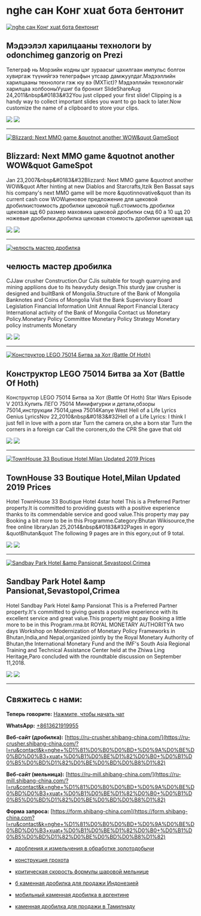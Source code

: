# nghe сан Конг xuat бота бентонит

<a href="https://swt.shibang-china.com/?n=lxq&l=ru&img&k=nghe+%D1%81%D0%B0%D0%BD+%D0%9A%D0%BE%D0%BD%D0%B3+xuat+%D0%B1%D0%BE%D1%82%D0%B0+%D0%B1%D0%B5%D0%BD%D1%82%D0%BE%D0%BD%D0%B8%D1%82" target="_blank">![nghe сан Конг xuat бота бентонит](http://static.shibang-china.com/all-800x300/1113.jpg)</a>

## Мэдээлэл харилцааны технологи by odonchimeg ganzorig on Prezi
Телеграф нь Морзийн кодны цэг зураасыг цахилгаан импульс болгон хувиргаж түүнийгээ телеграфын утсаар дамжуулдаг.Мэдээллийн харилцааны технологи гэж юу вэ (МХТict)? Мэдээллийн технологийг харилцаа холбооныУушиг ба бронхит SlideShareAug 24,2011&nbsp&#0183&#32You just clipped your first slide! Clipping is a handy way to collect important slides you want to go back to later.Now customize the name of a clipboard to store your clips.


<a href="https://whatsapp.shibangsoft.com/WhatsApp.php" target="_blank" title="WhatsApp">![](http://static.shibang-china.com/icon/whatsapp.png)</a> <a href="https://swt.shibang-china.com/?n=lxq&l=ru&icon&k=nghe+%D1%81%D0%B0%D0%BD+%D0%9A%D0%BE%D0%BD%D0%B3+xuat+%D0%B1%D0%BE%D1%82%D0%B0+%D0%B1%D0%B5%D0%BD%D1%82%D0%BE%D0%BD%D0%B8%D1%82" target="_blank">![](http://static.shibang-china.com/icon/chat-ru.png)</a>

---

<a href="https://swt.shibang-china.com/?n=lxq&l=ru&img&k=nghe+%D1%81%D0%B0%D0%BD+%D0%9A%D0%BE%D0%BD%D0%B3+xuat+%D0%B1%D0%BE%D1%82%D0%B0+%D0%B1%D0%B5%D0%BD%D1%82%D0%BE%D0%BD%D0%B8%D1%82" target="_blank">![Blizzard: Next MMO game &quotnot another WOW&quot GameSpot](http://static.shibang-china.com/all-800x300/976.jpg)</a>

## Blizzard: Next MMO game &quotnot another WOW&quot GameSpot
Jan 23,2007&nbsp&#0183&#32Blizzard: Next MMO game &quotnot another WOW&quot After hinting at new Diablos and Starcrafts,Itzik Ben Bassat says his company's next MMO game will be more &quotinnovative&quot than its current cash cow WOWценовое предложение для щековой дробилкистоимость дробилки щековой тщ6.стоимость дробилки щековая щд 60 размер маховика щековой дробилки смд 60 а 10 щд 20 ножевые дробилки.дробилка щековая стоимость дробилки щековая щд


<a href="https://whatsapp.shibangsoft.com/WhatsApp.php" target="_blank" title="WhatsApp">![](http://static.shibang-china.com/icon/whatsapp.png)</a> <a href="https://swt.shibang-china.com/?n=lxq&l=ru&icon&k=nghe+%D1%81%D0%B0%D0%BD+%D0%9A%D0%BE%D0%BD%D0%B3+xuat+%D0%B1%D0%BE%D1%82%D0%B0+%D0%B1%D0%B5%D0%BD%D1%82%D0%BE%D0%BD%D0%B8%D1%82" target="_blank">![](http://static.shibang-china.com/icon/chat-ru.png)</a>

---

<a href="https://swt.shibang-china.com/?n=lxq&l=ru&img&k=nghe+%D1%81%D0%B0%D0%BD+%D0%9A%D0%BE%D0%BD%D0%B3+xuat+%D0%B1%D0%BE%D1%82%D0%B0+%D0%B1%D0%B5%D0%BD%D1%82%D0%BE%D0%BD%D0%B8%D1%82" target="_blank">![челюсть мастер дробилка](http://static.shibang-china.com/all-800x300/235.jpg)</a>

## челюсть мастер дробилка
CJJaw crusher Construction.Our CJis suitable for tough quarrying and mining appliions due to its heavyduty design.This sturdy jaw crusher is designed and builtBank of Mongolia.Structure of the Bank of Mongolia Banknotes and Coins of Mongolia Visit the Bank Supervisory Board Legislation Financial Information Unit Annual Report Financial Literacy International activity of the Bank of Mongolia Contact us Monetary Policy.Monetary Policy Committee Monetary Policy Strategy Monetary policy instruments Monetary


<a href="https://whatsapp.shibangsoft.com/WhatsApp.php" target="_blank" title="WhatsApp">![](http://static.shibang-china.com/icon/whatsapp.png)</a> <a href="https://swt.shibang-china.com/?n=lxq&l=ru&icon&k=nghe+%D1%81%D0%B0%D0%BD+%D0%9A%D0%BE%D0%BD%D0%B3+xuat+%D0%B1%D0%BE%D1%82%D0%B0+%D0%B1%D0%B5%D0%BD%D1%82%D0%BE%D0%BD%D0%B8%D1%82" target="_blank">![](http://static.shibang-china.com/icon/chat-ru.png)</a>

---

<a href="https://swt.shibang-china.com/?n=lxq&l=ru&img&k=nghe+%D1%81%D0%B0%D0%BD+%D0%9A%D0%BE%D0%BD%D0%B3+xuat+%D0%B1%D0%BE%D1%82%D0%B0+%D0%B1%D0%B5%D0%BD%D1%82%D0%BE%D0%BD%D0%B8%D1%82" target="_blank">![Конструктор LEGO 75014 Битва за Хот (Battle Of Hoth)](http://static.shibang-china.com/all-800x300/898.jpg)</a>

## Конструктор LEGO 75014 Битва за Хот (Battle Of Hoth)
Конструктор LEGO 75014 Битва за Хот (Battle Of Hoth) Star Wars Episode V 2013.Купить ЛЕГО 75014 Минифигурки и детали,обзоры 75014,инструкции 75014,цена 75014Kanye West Hell of a Life Lyrics Genius LyricsNov 22,2010&nbsp&#0183&#32Hell of a Life Lyrics: I think I just fell in love with a porn star Turn the camera on,she a born star Turn the corners in a foreign car Call the coroners,do the CPR She gave that old


<a href="https://whatsapp.shibangsoft.com/WhatsApp.php" target="_blank" title="WhatsApp">![](http://static.shibang-china.com/icon/whatsapp.png)</a> <a href="https://swt.shibang-china.com/?n=lxq&l=ru&icon&k=nghe+%D1%81%D0%B0%D0%BD+%D0%9A%D0%BE%D0%BD%D0%B3+xuat+%D0%B1%D0%BE%D1%82%D0%B0+%D0%B1%D0%B5%D0%BD%D1%82%D0%BE%D0%BD%D0%B8%D1%82" target="_blank">![](http://static.shibang-china.com/icon/chat-ru.png)</a>

---

<a href="https://swt.shibang-china.com/?n=lxq&l=ru&img&k=nghe+%D1%81%D0%B0%D0%BD+%D0%9A%D0%BE%D0%BD%D0%B3+xuat+%D0%B1%D0%BE%D1%82%D0%B0+%D0%B1%D0%B5%D0%BD%D1%82%D0%BE%D0%BD%D0%B8%D1%82" target="_blank">![TownHouse 33 Boutique Hotel,Milan Updated 2019 Prices](http://static.shibang-china.com/all-800x300/1108.jpg)</a>

## TownHouse 33 Boutique Hotel,Milan Updated 2019 Prices
Hotel TownHouse 33 Boutique Hotel 4star hotel This is a Preferred Partner property.It is committed to providing guests with a positive experience thanks to its commendable service and good value.This property may pay Booking a bit more to be in this Programme.Category:Bhutan Wikisource,the free online libraryJan 25,2014&nbsp&#0183&#32Pages in egory &quotBhutan&quot The following 9 pages are in this egory,out of 9 total.


<a href="https://whatsapp.shibangsoft.com/WhatsApp.php" target="_blank" title="WhatsApp">![](http://static.shibang-china.com/icon/whatsapp.png)</a> <a href="https://swt.shibang-china.com/?n=lxq&l=ru&icon&k=nghe+%D1%81%D0%B0%D0%BD+%D0%9A%D0%BE%D0%BD%D0%B3+xuat+%D0%B1%D0%BE%D1%82%D0%B0+%D0%B1%D0%B5%D0%BD%D1%82%D0%BE%D0%BD%D0%B8%D1%82" target="_blank">![](http://static.shibang-china.com/icon/chat-ru.png)</a>

---

<a href="https://swt.shibang-china.com/?n=lxq&l=ru&img&k=nghe+%D1%81%D0%B0%D0%BD+%D0%9A%D0%BE%D0%BD%D0%B3+xuat+%D0%B1%D0%BE%D1%82%D0%B0+%D0%B1%D0%B5%D0%BD%D1%82%D0%BE%D0%BD%D0%B8%D1%82" target="_blank">![Sandbay Park Hotel &amp Pansionat,Sevastopol,Crimea](http://static.shibang-china.com/all-800x300/1172.jpg)</a>

## Sandbay Park Hotel &amp Pansionat,Sevastopol,Crimea
Hotel Sandbay Park Hotel &amp Pansionat This is a Preferred Partner property.It's committed to giving guests a positive experience with its excellent service and great value.This property might pay Booking a little more to be in this Program.rma.bt ROYAL MONETARY AUTHORITYA two days Workshop on Modernization of Monetary Policy Frameworks in Bhutan,India,and Nepal,organized jointly by the Royal Monetary Authority of Bhutan,the International Monetary Fund and the IMF's South Asia Regional Training and Technical Assistance Center held at the Zhiwa Ling Heritage,Paro concluded with the roundtable discussion on September 11,2018.


<a href="https://whatsapp.shibangsoft.com/WhatsApp.php" target="_blank" title="WhatsApp">![](http://static.shibang-china.com/icon/whatsapp.png)</a> <a href="https://swt.shibang-china.com/?l=ru&icon&k=nghe+%D1%81%D0%B0%D0%BD+%D0%9A%D0%BE%D0%BD%D0%B3+xuat+%D0%B1%D0%BE%D1%82%D0%B0+%D0%B1%D0%B5%D0%BD%D1%82%D0%BE%D0%BD%D0%B8%D1%82" target="_blank">![](http://static.shibang-china.com/icon/chat-ru.png)</a>

---
## Свяжитесь с нами:

**Теперь говорите:** [Нажмите, чтобы начать чат](https://swt.shibang-china.com?l=ru&contact&k=nghe+%D1%81%D0%B0%D0%BD+%D0%9A%D0%BE%D0%BD%D0%B3+xuat+%D0%B1%D0%BE%D1%82%D0%B0+%D0%B1%D0%B5%D0%BD%D1%82%D0%BE%D0%BD%D0%B8%D1%82)

**WhatsApp:**  [+8613621919955](https://whatsapp.shibangsoft.com/WhatsApp.php)

**Веб-сайт (дробилка):** [https://ru-crusher.shibang-china.com/](https://ru-crusher.shibang-china.com/?l=ru&contact&k=nghe+%D1%81%D0%B0%D0%BD+%D0%9A%D0%BE%D0%BD%D0%B3+xuat+%D0%B1%D0%BE%D1%82%D0%B0+%D0%B1%D0%B5%D0%BD%D1%82%D0%BE%D0%BD%D0%B8%D1%82)

**Веб-сайт (мельница):** [https://ru-mill.shibang-china.com/](https://ru-mill.shibang-china.com/?l=ru&contact&k=nghe+%D1%81%D0%B0%D0%BD+%D0%9A%D0%BE%D0%BD%D0%B3+xuat+%D0%B1%D0%BE%D1%82%D0%B0+%D0%B1%D0%B5%D0%BD%D1%82%D0%BE%D0%BD%D0%B8%D1%82)

**Форма запроса:** [https://form.shibang-china.com](https://form.shibang-china.com?l=ru&contact&k=nghe+%D1%81%D0%B0%D0%BD+%D0%9A%D0%BE%D0%BD%D0%B3+xuat+%D0%B1%D0%BE%D1%82%D0%B0+%D0%B1%D0%B5%D0%BD%D1%82%D0%BE%D0%BD%D0%B8%D1%82)

* [дробления и измельчения в обработке золотодобычи](../58/%D0%B4%D1%80%D0%BE%D0%B1%D0%BB%D0%B5%D0%BD%D0%B8%D1%8F%20%D0%B8%20%D0%B8%D0%B7%D0%BC%D0%B5%D0%BB%D1%8C%D1%87%D0%B5%D0%BD%D0%B8%D1%8F%20%D0%B2%20%D0%BE%D0%B1%D1%80%D0%B0%D0%B1%D0%BE%D1%82%D0%BA%D0%B5%20%D0%B7%D0%BE%D0%BB%D0%BE%D1%82%D0%BE%D0%B4%D0%BE%D0%B1%D1%8B%D1%87%D0%B8.md)

* [конструкция грохота](../55/%D0%BA%D0%BE%D0%BD%D1%81%D1%82%D1%80%D1%83%D0%BA%D1%86%D0%B8%D1%8F%20%D0%B3%D1%80%D0%BE%D1%85%D0%BE%D1%82%D0%B0.md)

* [критическая скорость формулы шаровой мельнице](../58/%D0%BA%D1%80%D0%B8%D1%82%D0%B8%D1%87%D0%B5%D1%81%D0%BA%D0%B0%D1%8F%20%D1%81%D0%BA%D0%BE%D1%80%D0%BE%D1%81%D1%82%D1%8C%20%D1%84%D0%BE%D1%80%D0%BC%D1%83%D0%BB%D1%8B%20%D1%88%D0%B0%D1%80%D0%BE%D0%B2%D0%BE%D0%B9%20%D0%BC%D0%B5%D0%BB%D1%8C%D0%BD%D0%B8%D1%86%D0%B5.md)

* [б каменная дробилка для продажи Индонезией](../51/%D0%B1%20%D0%BA%D0%B0%D0%BC%D0%B5%D0%BD%D0%BD%D0%B0%D1%8F%20%D0%B4%D1%80%D0%BE%D0%B1%D0%B8%D0%BB%D0%BA%D0%B0%20%D0%B4%D0%BB%D1%8F%20%D0%BF%D1%80%D0%BE%D0%B4%D0%B0%D0%B6%D0%B8%20%D0%98%D0%BD%D0%B4%D0%BE%D0%BD%D0%B5%D0%B7%D0%B8%D0%B5%D0%B9.md)

* [мобильный каменная дробилка в аргентине](../53/%D0%BC%D0%BE%D0%B1%D0%B8%D0%BB%D1%8C%D0%BD%D1%8B%D0%B9%20%D0%BA%D0%B0%D0%BC%D0%B5%D0%BD%D0%BD%D0%B0%D1%8F%20%D0%B4%D1%80%D0%BE%D0%B1%D0%B8%D0%BB%D0%BA%D0%B0%20%D0%B2%20%D0%B0%D1%80%D0%B3%D0%B5%D0%BD%D1%82%D0%B8%D0%BD%D0%B5.md)

* [каменная дробилка для продажи в Тамилнаду](../59/%D0%BA%D0%B0%D0%BC%D0%B5%D0%BD%D0%BD%D0%B0%D1%8F%20%D0%B4%D1%80%D0%BE%D0%B1%D0%B8%D0%BB%D0%BA%D0%B0%20%D0%B4%D0%BB%D1%8F%20%D0%BF%D1%80%D0%BE%D0%B4%D0%B0%D0%B6%D0%B8%20%D0%B2%20%D0%A2%D0%B0%D0%BC%D0%B8%D0%BB%D0%BD%D0%B0%D0%B4%D1%83.md)